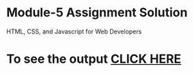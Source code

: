 
# Module-5 Assignment Solution

HTML, CSS, and Javascript for Web Developers

# To see the output [CLICK HERE](https://sherazkhanbaloch.github.io/Coursera-HTML-CSS-and-JavaScript-for-Web-Developers/Module-5/index.html)
